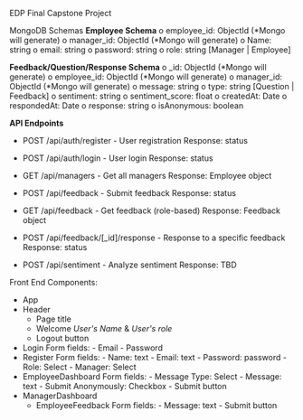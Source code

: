 EDP Final Capstone Project

MongoDB Schemas
**Employee Schema**
o	employee_id: ObjectId (*Mongo will generate)
o	manager_id: ObjectId (*Mongo will generate)
o Name: string
o	email: string
o	password: string
o	role: string [Manager | Employee]

**Feedback/Question/Response Schema**
o _id: ObjectId (*Mongo will generate)
o employee_id: ObjectId (*Mongo will generate)
o manager_id: ObjectId (*Mongo will generate)
o message: string
o type: string [Question | Feedback]
o sentiment: string 
o sentiment_score: float
o createdAt: Date
o respondedAt: Date
o response: string
o isAnonymous: boolean



**API Endpoints**
- POST /api/auth/register - User registration
  Response: status
  
- POST /api/auth/login - User login
  Response: status
  
- GET /api/managers - Get all managers
  Response: Employee object
  
- POST /api/feedback - Submit feedback
  Response: status
  
- GET /api/feedback - Get feedback (role-based)
  Response: Feedback object
  
- POST /api/feedback/[_id]/response - Response to a specific feedback
  Response: status
  
- POST /api/sentiment - Analyze sentiment
  Response: TBD



Front End 
Components:
- App
- Header
    - Page title
    - Welcome *User's Name* & *User's role*
    - Logout button
- Login
    Form fields:
      - Email
      - Password
- Register
    Form fields:
      - Name: text
      - Email: text
      - Password: password
      - Role: Select
      - Manager: Select
- EmployeeDashboard
    Form fields:
      - Message Type: Select
      - Message: text
      - Submit Anonymously: Checkbox
      - Submit button
- ManagerDashboard
    - EmployeeFeedback
        Form fields:
          - Message: text
          - Submit button







